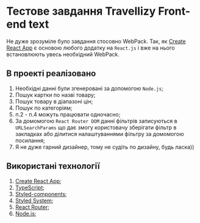 # Тестове завдання Travellizy Front-end text

Не дуже зрозуміле було завдання стосовно WebPack. Так, як
[Create React App](https://github.com/facebook/create-react-app) є основою
любого додатку на `React.js` і вже на нього встановлюють увесь необхідний
WebPack.

## В проекті реалізовано

1. Необхідні данні були згенеровані за допомогою `Node.js`;
2. Пошук картки по назві товару;
3. Пошук товару в діапазоні цін;
4. Пошук по категоріям;
5. п.2 - п.4 можуть працювати одночасно;
6. За домомогою `React Router DOM` данні фільтрів записуються в
   `URLSearchParams` що дає змогу користовачу зберігати фільтр в закладках або
   ділитися налаштуваннями фільтру за домомогою посилання;
7. Я не дуже гарний дизайнер, тому не судіть по дизайну, будь ласка))

## Використані технології

1. [Create React App](https://github.com/facebook/create-react-app);
2. [TypeScript](https://www.typescriptlang.org);
3. [Styled-components](https://styled-components.com);
4. [Styled System](https://styled-system.com);
5. [React Router](https://reactrouter.com/en/main);
6. [Node.js](https://nodejs.org/uk/);
